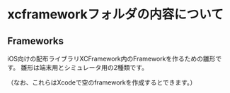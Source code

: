 # xcframeworkフォルダの内容について
## Frameworks

iOS向けの配布ライブラリXCFramework内のFrameworkを作るための雛形です。
雛形は端末用とシミュレータ用の2種類です。

（なお、これらはXcodeで空のframeworkを作成するとできます。）
